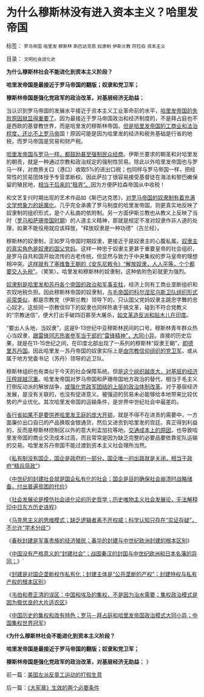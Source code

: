 # 为什么穆斯林没有进入资本主义？哈里发帝国

标签： `罗马帝国` `哈里发` `穆斯林` `斯巴达克思` `奴隶制` `伊斯兰教` `阿拉伯` `资本主义` 

目录： `文明社会进化史`

**为什么穆斯林社会不能进化到资本主义阶段？**

**哈里发帝国是最接近于罗马帝国的翻版；奴隶和党卫军；**

**穆斯林帝国是强化党政军的政治改革，对基层经济无助益**；

当认识到罗马帝国的发展水平接近于资本主义工业革命前的水平，[哈里发帝国的失败原因就显得重要了](../../../2010/5/22/仁者无敌话宽容，伊斯兰和阿拉伯帝国.md)。因为最接近于罗马帝国政治和经济制度的，不是拜占庭也不是西欧的基督教世界，而是哈里发的穆斯林帝国。[但是哈里发帝国的工商业和法治程度，还比不上罗马帝](../../../2010/10/24/罗马法是实体法，中国法是阿拉伯法.md)国！原因可能是因为哈里发的经济和税务基础是行省的地税，而罗马帝国是贸易和财产税。

[哈里发帝国与罗马一样，都鼓励甚至强制民众经商](../../../2011/11/26/资本主义萌芽与商业化无直接关系.md)。伊斯兰要求的朝圣和对哈里发的朝贡，就是一种通过宗教和政治规定的强制性贸易。除此以外哈里发帝国也与罗马一样，对商旅关口（港口）收取5%的进出口税；也同样与罗马帝国一样，把经常性的贸易团体授予专营垄断权。因此萨拉丁很容易接受基督徒在海法和黎巴嫩保留的殖民地，[相当于后来的“租界”。](../../../2011/9/30/西方的租界和东方不平等条约的愤恨.md)因为方便萨拉森帝国从中收税！

和文艺复兴时期出现的艺术作品如《斯巴达克思》，[对罗马帝国的奴隶制有着充满文学想象力的妖魔化](../../../2011/7/21/令人心酸的希腊奴隶不是历史.md)。几乎完全承袭了罗马制度的哈里发帝国，则更真实地反映了奴隶制的组织形式，是个人私曲的依附制。另一方面伊斯兰教也从教义上反映了当时（[罗马和萨珊帝国时期](../../../2010/9/10/拜占庭复国；罗马帝国选择了战争，也就选择了灭亡.md)）的人道主义精神，那就是规定不准对奴隶作非人道的处理，如果不能役用就应该释放，“释放奴隶是一种功德”（古兰经）。

穆斯林的奴隶制，正如罗马帝国时期奴隶，更接近于是奴隶主的心腹私属。[奴隶主的真实角色是奴隶的国父党妈](../../../2011/5/5/奴隶主大多数是仁慈的，道德是高尚的.md)。这样一种忠于奴隶主更甚于重要皇帝的社会组织，是罗马自共和国开始流传的古老传统，但显然与致力于中央集权的罗马皇帝的理想相冲突。[这样就有了塞维鲁王朝的《安东尼敕令》“解放奴隶，人人平等，个个都要交人头税”](../../../2010/9/4/塞维鲁的户籍制度改革&quot;剥离公民权背后权利&quot;.md)。（笑笑）。哈里发和穆斯林的奴隶制，这种依附色彩就更为强烈。

[奴隶制是哈里发和苏丹各个帝国的政治和军事支柱](../../../2011/7/23/奴隶制的生存危难环境中的积极意义.md)，经济上则有工商业垄断组织和农奴地税负担。因此穆斯林帝国的奴隶制，[与毛帝国的科尔涅尼乌斯卫队组织形式非常类似](../../../2009/8/6/一些可怜人有其可憎之处.md)，都是宗教党（伊斯兰教）领导下的，只认国父党妈奴隶主跳忠字舞的忠心奴才。这些同一宗教信仰下的奴隶也同样热衷于搞文革，碰到不符合党教义的“宗教迷信”，便大打出手破四旧甚至大屠杀，[如文革造反派和贴木儿在印度](../../../2009/6/7/贴木儿邪教的极端可能只是退而无忧的小小的特权.md)。

“要出人头地，当奴隶”，这是9-13世纪中亚穆斯林民间的口号。穆斯林青年群众热心当奴隶，[跟雷锋同志热衷参军当干部的“雷锋精神”，大同小异](../../../2009/8/5/罗马独裁官科尔涅尼乌斯.苏拉和他的近卫军.md)。直接的历史后果，就是在11-15世纪之间，在印度北部出现了一系列的穆斯林“奴隶王朝”，[即德里苏丹国](../../../2012/1/20/英国行政垄断孟加拉出口，导致孟加拉衰落.md)。因此哈里发－苏丹帝国的奴隶实际上是[由宗教信仰组织的党卫军](../../../2010/9/10/波斯玛兹达共产主义运动;Zenoaster民主集中制.md)，或从属于地方党委书记（苏丹）领导的近卫队。

穆斯林组织也有类似于今天的社会保障系统。但是[这个组织越庞大，对基层的经济压榨就越沉重](../../../2009/8/6/有破坏无建设的血酬英雄值多少良心赏赐？.md)。哈里发帝国对罗马帝国和萨珊帝国地方政治的替代，相当于毛主义打倒反动派的解放战争，[或强化党政军团结的上层的政治体制改革](../../../2012/3/24/任何革命与基层民主进程无关.md)。对于基层经济发展，是没有关联的，也没有促进意义。被强迫的贸易未必能够给本地带来比较优势的产业优化。其次哈里发帝国的运输条件，是世界中世纪社会中最差的。



[各行省如果不是要供养哈里发王庭的庞大开销](../../../2010/6/3/西班牙行省和拜占庭皇室与宋朝和清朝的税收比较.md)，就是不得不在进贡的需要中，一方面廉价出口自已的产品换取金银通货，然后又进贡到哈里发的宫廷。真正得到利益的，反而是穆斯林控制区以外的意大利孟加拉等地。[交通成本上的原因](../../../2010/6/7/大运河与中央集权；物流成本与政治形态的关系.md)，也导致哈里发帝国的商业交流成本过高，而且常常是因为缺乏完整的必要品要依靠驼队运输的交易。哈里发苏丹帝国不能过渡到资本主义社会理所当然。

《[私有制没有国企，国企是政府的一部分，国企唯一的出路就是关闭，相当于政府“精兵简政”](../../../2012/3/24/私有制没有国企！国企的出路就是关闭！.md)》

《[中世纪的封建社会就是国企私有化的社会；国企是目的确保社会崩溃时战略储备，付出普遍贫困的代价](../../../2012/3/24/&quot;封建&quot;指贵族承包国企的私有化.md)》

《[社会发展论是模仿社会进化论的历史哲学；历史唯物主义社会发展论，无法解释印中日东方历史进程](../../../2012/3/25/历史哲学指导下的精神错乱.md)》

《[马克思主义的思维模式；缺乏逻辑者离不开权威；科学认知只存在“实证存疑”，不允许“学术分歧”](../../../2012/3/25/科学认知不允许“学术分歧”.md)》

《[春秋封建是军事贵族的经济殖民；春华的封建与中世纪欧洲封建的根本区别](../../../2012/3/25/春秋封建是军事贵族的经济殖民，与欧洲中世纪的根本区别.md)》

《[中国没有严格意义的“封建社会”；战国秦汉的封国与中世纪欧洲和日本名藩的异同；](../../../2012/3/25/中国没有经历严格意义的封建社会.md)》`

《[封建是对国企垄断权作私有化；封建主体是“公共垄断的产权”；封建特权与私有产权的根本区别](../../../2012/3/26/封建的不是“土地”而是“公共垄断的产权”.md)》

《[韦伯和费正清的误区：中国和埃及的集权，不是因为治水需要；集权政治模式是因为极优良的大片适农区](../../../2012/3/26/中国历史越来越集权的地理原因.md)》

《[中国历史的集权和改有特色；罗马－拜占庭和哈里发帝国政治模式大同小异；中国集权世界冠军](../../../2012/3/26/西方三大帝国和东方两种特色.md)》

《**为什么穆斯林社会不能进化到资本主义阶段？**

**哈里发帝国是最接近于罗马帝国的翻版；奴隶和党卫军；**

**穆斯林帝国是强化党政军的政治改革，对基层经济无助益**； 》

前一篇：[美国左派反童工运动的打假生意](../../../2012/3/27/美国左派反童工运动的打假生意.md)

后一篇：[《大宪章》生效的两个必要条件](../../../2012/3/28/《大宪章》生效的两个必要条件.md)